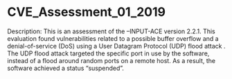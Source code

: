 # CVE_Assessment_01_2019


Description: This is an assessment of the –INPUT-ACE version 2.2.1. This evaluation found vulnerabilities related to a possible buffer overflow  and a denial-of-service (DoS) using a User Datagram Protocol (UDP) flood attack . The UDP flood attack targeted the specific port in use by the software, instead of a flood around random ports on a remote host. As a result, the software achieved a status “suspended”.
